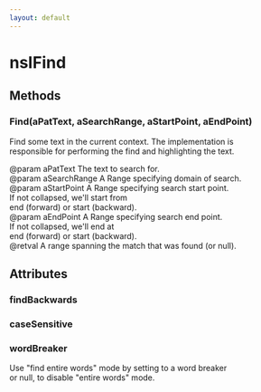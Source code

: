 ```yaml
---
layout: default
---
```


# nsIFind #

## Methods ##

### Find(aPatText, aSearchRange, aStartPoint, aEndPoint) ###
  
Find some text in the current context. The implementation is  
responsible for performing the find and highlighting the text.  
  
@param aPatText     The text to search for.  
@param aSearchRange A Range specifying domain of search.  
@param aStartPoint  A Range specifying search start point.  
                    If not collapsed, we'll start from  
                    end (forward) or start (backward).  
@param aEndPoint    A Range specifying search end point.  
                    If not collapsed, we'll end at  
                    end (forward) or start (backward).  
@retval             A range spanning the match that was found (or null).  
  

## Attributes ##

### findBackwards ###

### caseSensitive ###

### wordBreaker ###
  
Use "find entire words" mode by setting to a word breaker  
or null, to disable "entire words" mode.  
  
